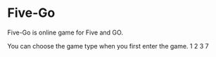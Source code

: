 # Five-Go
Five-Go is online game for Five and GO.

You can choose the game type when you first enter the game.
1
2
3
7
